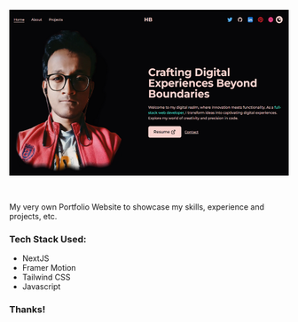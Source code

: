 <p align="center">
  <a href="https://hindol-banerjee-official.vercel.app/">
    <img src="public\images\projects2\dev-pf.png" height="300px">
  </a>
</p>

&nbsp;

<p align='left'>
    My very own Portfolio Website to showcase my skills, experience and projects, etc.
</p>
<h3 align='left'>Tech Stack Used:</h3>

<ul>
  <li>NextJS</li>
  <li>Framer Motion</li>
  <li>Tailwind CSS</li>
  <li>Javascript</li>
</ul>

<h3 align='left'>Thanks!</h3>
